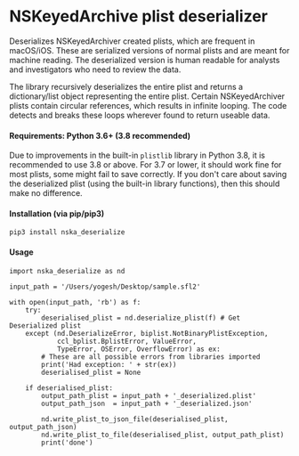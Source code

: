 # NSKeyedArchive plist deserializer
Deserializes NSKeyedArchiver created plists, which are frequent in macOS/iOS. These are serialized versions of normal plists and are meant for machine reading. The deserialized version is human readable for analysts and investigators who need to review the data.

The library recursively deserializes the entire plist and returns a dictionary/list object representing the entire plist. Certain NSKeyedArchiver plists contain circular references, which results in infinite looping. The code detects and breaks these loops wherever found to return useable data.

#### Requirements: Python 3.6+ (3.8 recommended)
Due to improvements in the built-in `plistlib` library in Python 3.8, it is recommended to use 3.8 or above. For 3.7 or lower, it should work fine for most plists, some might fail to save correctly. If you don't care about saving the deserialized plist (using the built-in library functions), then this should make no difference.

#### Installation (via pip/pip3)
```
pip3 install nska_deserialize
```

#### Usage

```
import nska_deserialize as nd

input_path = '/Users/yogesh/Desktop/sample.sfl2'

with open(input_path, 'rb') as f:
    try:
        deserialised_plist = nd.deserialize_plist(f) # Get Deserialized plist
    except (nd.DeserializeError, biplist.NotBinaryPlistException, 
            ccl_bplist.BplistError, ValueError, 
            TypeError, OSError, OverflowError) as ex:
        # These are all possible errors from libraries imported
        print('Had exception: ' + str(ex))
        deserialised_plist = None

    if deserialised_plist:
        output_path_plist = input_path + '_deserialized.plist'
        output_path_json  = input_path + '_deserialized.json'

        nd.write_plist_to_json_file(deserialised_plist, output_path_json)
        nd.write_plist_to_file(deserialised_plist, output_path_plist)
        print('done')
```